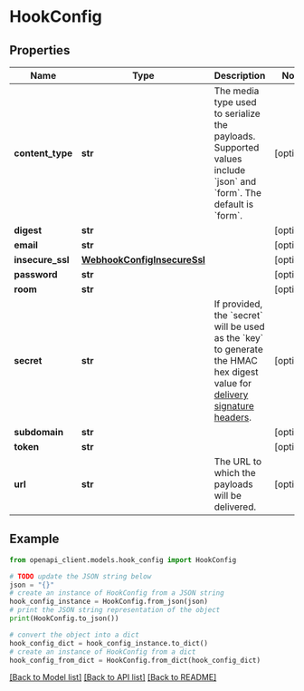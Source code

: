 # HookConfig


## Properties

Name | Type | Description | Notes
------------ | ------------- | ------------- | -------------
**content_type** | **str** | The media type used to serialize the payloads. Supported values include &#x60;json&#x60; and &#x60;form&#x60;. The default is &#x60;form&#x60;. | [optional] 
**digest** | **str** |  | [optional] 
**email** | **str** |  | [optional] 
**insecure_ssl** | [**WebhookConfigInsecureSsl**](WebhookConfigInsecureSsl.md) |  | [optional] 
**password** | **str** |  | [optional] 
**room** | **str** |  | [optional] 
**secret** | **str** | If provided, the &#x60;secret&#x60; will be used as the &#x60;key&#x60; to generate the HMAC hex digest value for [delivery signature headers](https://docs.github.com/enterprise-server@3.4/webhooks/event-payloads/#delivery-headers). | [optional] 
**subdomain** | **str** |  | [optional] 
**token** | **str** |  | [optional] 
**url** | **str** | The URL to which the payloads will be delivered. | [optional] 

## Example

```python
from openapi_client.models.hook_config import HookConfig

# TODO update the JSON string below
json = "{}"
# create an instance of HookConfig from a JSON string
hook_config_instance = HookConfig.from_json(json)
# print the JSON string representation of the object
print(HookConfig.to_json())

# convert the object into a dict
hook_config_dict = hook_config_instance.to_dict()
# create an instance of HookConfig from a dict
hook_config_from_dict = HookConfig.from_dict(hook_config_dict)
```
[[Back to Model list]](../README.md#documentation-for-models) [[Back to API list]](../README.md#documentation-for-api-endpoints) [[Back to README]](../README.md)


